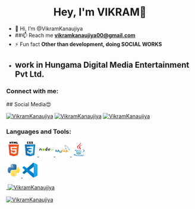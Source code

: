 <h1 align="center">Hey, I'm VIKRAM👋</h1>

- 👋 Hi, I’m @VikramKanaujiya <br>
- ##📫 Reach me **vikramkanaujiya00@gmail.com** <br>
- ⚡ Fun fact **Other than development, doing SOCIAL WORKS** <br>
- ## work in Hungama Digital Media Entertainment Pvt Ltd.
<h3 align="left">Connect with me:</h3>
## Social Media😍
<p align="left">
<a href="https://https://www.linkedin.com/in/vikram-kanaujiya-//" target="blank"><img align="center" src="https://raw.githubusercontent.com/rahuldkjain/github-profile-readme-generator/master/src/images/icons/Social/linked-in-alt.svg" alt="VikramKanaujiya" height="30" width="40" /></a>
<a href="https://www.facebook.com/vikram.kanaujiya.359"//" target="blank"><img align="center" src="https://raw.githubusercontent.com/rahuldkjain/github-profile-readme-generator/master/src/images/icons/Social/facebook.svg" alt="VikramKanaujiya" height="30" width="40" /></a>
<a href="https://www.instagram.com/_vikram_babu_" target="blank"><img align="center" src="https://raw.githubusercontent.com/rahuldkjain/github-profile-readme-generator/master/src/images/icons/Social/instagram.svg" alt="VikramKanaujiya" height="30" width="40" /></a>
</p>
<h3 align="left">Languages and Tools:</h3>

<img src="https://raw.githubusercontent.com/devicons/devicon/master/icons/html5/html5-original-wordmark.svg" alt="html5" width="40" height="40"/> </a> <a href="https://www.java.com" target="_blank" rel="noreferrer"> <img
src="https://raw.githubusercontent.com/devicons/devicon/master/icons/css3/css3-original-wordmark.svg" alt="css3" width="40" height="40"/> </a> <a href="https://www.w3.org/html/" target="_blank" rel="noreferrer"> <img
src="https://raw.githubusercontent.com/devicons/devicon/master/icons/nodejs/nodejs-original-wordmark.svg" alt="nodejs" width="40" height="40"/> </a> <a href="https://www.nodejs.com/" target="_blank" rel="noreferrer"> <img
src="https://raw.githubusercontent.com/devicons/devicon/master/icons/mysql/mysql-original-wordmark.svg" alt="mysql" width="40" height="40"/> </a> <a href="https://vuepress.vuejs.org/" target="_blank" rel="noreferrer"> 
<img src="https://raw.githubusercontent.com/devicons/devicon/master/icons/java/java-original.svg" alt="java" width="40" height="40"/> </a> <a href="https://developer.mozilla.org/en-US/docs/Web/JavaScript" target="_blank" rel="noreferrer"> 

<img src="https://github.com/devicons/devicon/blob/master/icons/python/python-original.svg" title="Python" alt="Python" width="40" height="40"/> 
<img src="https://github.com/devicons/devicon/blob/master/icons/vscode/vscode-original.svg" title="VsCode" alt="VsCode" width="40" height="40"/>
<p>&nbsp;<img align="center" src="https://github-readme-stats.vercel.app/api?username=VikramKanaujiya&show_icons=true&locale=en" alt="VikramKanaujiya" /></p>
<p><img align="center" src="https://github-readme-streak-stats.herokuapp.com/?user=Deeps230&" alt="VikramKanaujiya" /></p>
